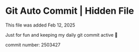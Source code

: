 # Git Auto Commit | Hidden File

This file was added Feb 12, 2025

Just for fun and keeping my daily git commit active 🤪

commit number: 2503427

